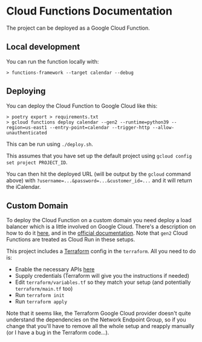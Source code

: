 # Cloud Functions Documentation

The project can be deployed as a Google Cloud Function.

## Local development

You can run the function locally with:

    > functions-framework --target calendar --debug

## Deploying

You can deploy the Cloud Function to Google Cloud like this:

    > poetry export > requirements.txt
    > gcloud functions deploy calendar --gen2 --runtime=python39 --region=us-east1 --entry-point=calendar --trigger-http --allow-unauthenticated

This can be run using `./deploy.sh`.

This assumes that you have set up the default project using `gcloud config set project PROJECT_ID`.

You can then hit the deployed URL (will be output by the `gcloud` command above) with `?username=...&password=...&customer_id=...` and it will return the iCalendar.

## Custom Domain

To deploy the Cloud Function on a custom domain you need deploy a load balancer which is a little involved on Google Cloud. There's a description on how to do it [here](https://fabianlee.org/2022/04/01/gcp-deploying-a-2nd-gen-python-cloud-function-and-exposing-from-an-https-lb/), and in the [official documentation](https://cloud.google.com/load-balancing/docs/negs/serverless-neg-concepts). Note that `gen2` Cloud Functions are treated as Cloud Run in these setups.

This project includes a [Terraform](https://www.terraform.io/) config in the `terraform`. All you need to do is:

* Enable the necessary APIs [here](https://console.cloud.google.com/apis/enableflow?apiid=compute.googleapis.com,oslogin.googleapis.com)
* Supply credentials (Terraform will give you the instructions if needed)
* Edit `terraform/variables.tf` so they match your setup (and potentially `terraform/main.tf` too)
* Run `terraform init`
* Run `terraform apply`

Note that it seems like, the Terraform Google Cloud provider doesn't quite understand the dependencies on the Network Endpoint Group, so if you change that you'll have to remove all the whole setup and reapply manually (or I have a bug in the Terraform code...).
